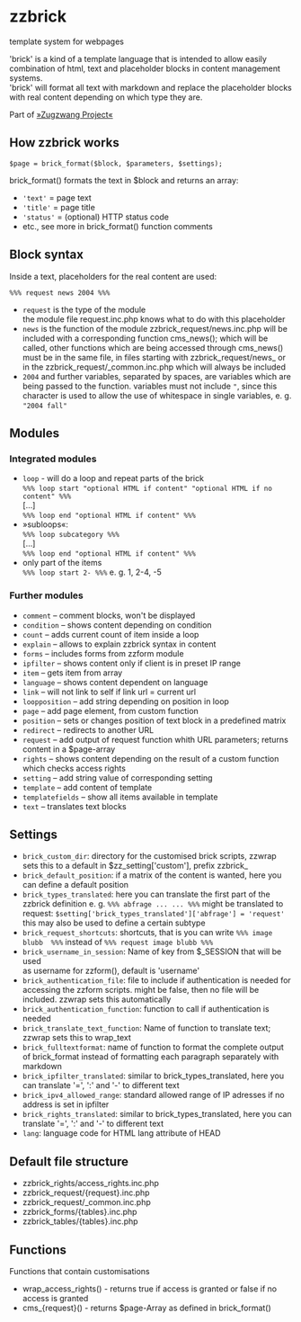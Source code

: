 # zzbrick
template system for webpages

'brick' is a kind of a template language that is intended to allow easily
combination of html, text and placeholder blocks in content management systems.  
'brick' will format all text with markdown and replace the placeholder blocks
with real content depending on which type they are.

Part of [»Zugzwang Project«](http://www.zugzwang.org/)

## How zzbrick works

`$page = brick_format($block, $parameters, $settings);`

brick_format() formats the text in $block and returns an array:

- `'text'` = page text
- `'title'` = page title
- `'status'` = (optional) HTTP status code
- etc., see more in brick_format() function comments

## Block syntax

Inside a text, placeholders for the real content are used:

`%%% request news 2004 %%%`

- `request` is the type of the module  
	 the module file request.inc.php knows what to do with this placeholder
- `news` is the function of the module
   zzbrick_request/news.inc.php will be included with a corresponding 
   function cms_news(); which will be called, other functions which are being
   accessed through cms_news() must be in the same file, in files starting with
   zzbrick_request/news_ or in the zzbrick_request/_common.inc.php which will 
   always be included
- `2004` and further variables, separated by spaces, are variables which are
   being passed to the function. variables must not include `"`, since this character
  is used to allow the use of whitespace in single variables, e. g. `"2004 fall"`

## Modules

### Integrated modules

- `loop` - will do a loop and repeat parts of the brick  
  `%%% loop start "optional HTML if content" "optional HTML if no content" %%%`  
  […]  
  `%%% loop end "optional HTML if content" %%%`  
- »subloops«:  
  `%%% loop subcategory %%%`  
  […]  
  `%%% loop end "optional HTML if content" %%%`
- only part of the items  
  `%%% loop start 2- %%%` e. g. 1, 2-4, -5
	
### Further modules

- `comment` – comment blocks, won't be displayed
- `condition` – shows content depending on condition
- `count` – adds current count of item inside a loop
- `explain` – allows to explain zzbrick syntax in content
- `forms` – includes forms from zzform module
- `ipfilter` – shows content only if client is in preset IP range
- `item` – gets item from array
- `language` – shows content dependent on language
- `link` – will not link to self if link url = current url
- `loopposition` – add string depending on position in loop
- `page` – add page element, from custom function
- `position` – sets or changes position of text block in a predefined matrix
- `redirect` – redirects to another URL
- `request` – add output of request function whith URL parameters; returns content in a $page-array
- `rights` – shows content depending on the result of a custom function which checks access rights
- `setting` – add string value of corresponding setting
- `template` – add content of template
- `templatefields` – show all items available in template
- `text` – translates text blocks

## Settings

- `brick_custom_dir`: directory for the customised brick scripts, zzwrap
sets this to a default in $zz_setting['custom'], prefix zzbrick_
- `brick_default_position`: if a matrix of the content is wanted, here you 
can define a default position
- `brick_types_translated`: here you can translate the first part of the
zzbrick definition e. g. `%%% abfrage ... ... %%%` might be translated to
request: `$setting['brick_types_translated']['abfrage'] = 'request'`
this may also be used to define a certain subtype
- `brick_request_shortcuts`: shortcuts, that is you can write `%%% image blubb 
%%%` instead of `%%% request image blubb %%%`
- `brick_username_in_session`: Name of key from $_SESSION that will be used  
as username for zzform(), default is 'username'
- `brick_authentication_file`: file to include if
authentication is needed for accessing the zzform scripts. might be 
false, then no file will be included. zzwrap sets this automatically
- `brick_authentication_function`: function to call if
authentication is needed
- `brick_translate_text_function`: Name of function to translate text; 
zzwrap sets this to wrap_text
- `brick_fulltextformat`: name of function to format the complete output of
brick_format instead of formatting each paragraph separately with 
markdown
- `brick_ipfilter_translated`: similar to brick_types_translated, here
you can translate '=', ':' and '-' to different text
- `brick_ipv4_allowed_range`: standard allowed range of IP adresses if
no address is set in ipfilter
- `brick_rights_translated`: similar to brick_types_translated, here
you can translate '=', ':' and '-' to different text
- `lang`: language code for HTML lang attribute of HEAD

## Default file structure

- zzbrick_rights/access_rights.inc.php
- zzbrick_request/{request}.inc.php
- zzbrick_request/_common.inc.php
- zzbrick_forms/{tables}.inc.php
- zzbrick_tables/{tables}.inc.php

## Functions

Functions that contain customisations

- wrap_access_rights() - returns true if access is granted or false if no
	access is granted
- cms_{request}() - returns $page-Array as defined in brick_format()
